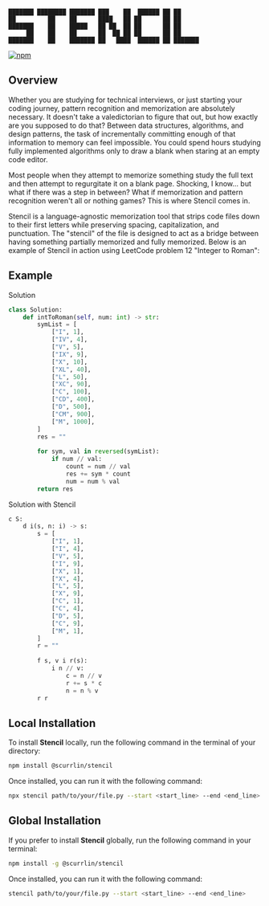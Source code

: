 ```

███████ ████████ ███████ ███    ██  ██████ ██ ██      
██         ██    ██      ████   ██ ██      ██ ██      
███████    ██    █████   ██ ██  ██ ██      ██ ██      
     ██    ██    ██      ██  ██ ██ ██      ██ ██      
███████    ██    ███████ ██   ████  ██████ ██ ███████ 

```

[![npm](https://img.shields.io/npm/dt/%40scurrlin%2Fstencil?style=flat&color=blue)](https://www.npmjs.com/package/@scurrlin/stencil)

## Overview

Whether you are studying for technical interviews, or just starting your coding journey, pattern recognition and memorization are absolutely necessary. It doesn't take a valedictorian to figure that out, but how exactly are you supposed to do that? Between data structures, algorithms, and design patterns, the task of incrementally committing enough of that information to memory can feel impossible. You could spend hours studying fully implemented algorithms only to draw a blank when staring at an empty code editor.

Most people when they attempt to memorize something study the full text and then attempt to regurgitate it on a blank page. Shocking, I know... but what if there was a step in between? What if memorization and pattern recognition weren't all or nothing games? This is where Stencil comes in.

Stencil is a language-agnostic memorization tool that strips code files down to their first letters while preserving spacing, capitalization, and punctuation. The "stencil" of the file is designed to act as a bridge between having something partially memorized and fully memorized. Below is an example of Stencil in action using LeetCode problem 12 "Integer to Roman":

## Example

Solution

```python
class Solution:
    def intToRoman(self, num: int) -> str:
        symList = [
            ["I", 1],
            ["IV", 4],
            ["V", 5],
            ["IX", 9],
            ["X", 10],
            ["XL", 40],
            ["L", 50],
            ["XC", 90],
            ["C", 100],
            ["CD", 400],
            ["D", 500],
            ["CM", 900],
            ["M", 1000],
        ]
        res = ""
        
        for sym, val in reversed(symList):
            if num // val:
                count = num // val
                res += sym * count
                num = num % val
        return res
```

Solution with Stencil

```python
c S:
    d i(s, n: i) -> s:
        s = [
            ["I", 1],
            ["I", 4],
            ["V", 5],
            ["I", 9],
            ["X", 1],
            ["X", 4],
            ["L", 5],
            ["X", 9],
            ["C", 1],
            ["C", 4],
            ["D", 5],
            ["C", 9],
            ["M", 1],
        ]
        r = ""
        
        f s, v i r(s):
            i n // v:
                c = n // v
                r += s * c
                n = n % v
        r r
```

## Local Installation

To install **Stencil** locally, run the following command in the terminal of your directory:

```bash
npm install @scurrlin/stencil
```

Once installed, you can run it with the following command:

```bash
npx stencil path/to/your/file.py --start <start_line> --end <end_line>
```

## Global Installation

If you prefer to install **Stencil** globally, run the following command in your terminal:

```bash
npm install -g @scurrlin/stencil
```

Once installed, you can run it with the following command:

```bash
stencil path/to/your/file.py --start <start_line> --end <end_line>
```